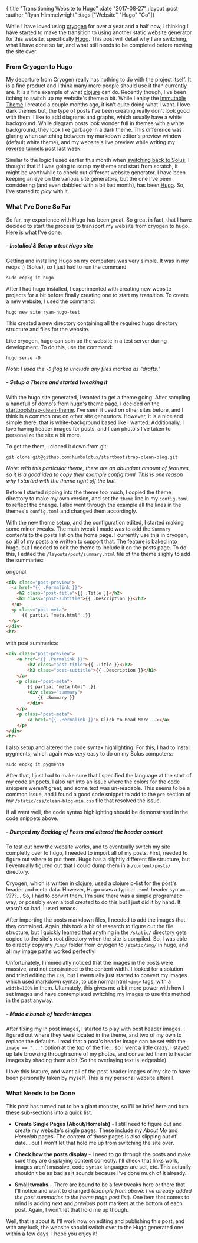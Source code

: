 {:title "Transitioning Website to Hugo"
 :date "2017-08-27"
 :layout :post
 :author "Ryan Himmelwright"
 :tags ["Website" "Hugo" "Go"]}
 
 While I have loved using [cryogen](http://cryogenweb.org) for over a year and a half now, I thinking I have started to make the transition to using another static website generator for this website, specifically [Hugo](https://gohugo.io). This post will detail why I am switching, what I have done so far, and what still needs to be completed before moving the site over.
 
<!-- more -->
 
### From Cryogen to Hugo

My departure from Cryogen really has nothing to do with the project itself. It is a fine product and I think many more people should use it than currently are. It is a fine example of what [clojure](https://clojure.org/) can do. Recently though, I've been itching to switch up my website's theme a bit. While I enjoy the [Immutable Theme](../New-Theme-Immutable/) I created a couple months ago, it isn't quite doing what I want. I love dark themes but, the type of posts I've been creating really don't look good with them. I like to add diagrams and graphs, which usually have a white background. While diagram posts look wonder full in themes with a white background, they look like garbage in a dark theme. This difference was glaring when switching between my markdown editor's preview window (default white theme), and my website's live preview while writing my [reverse tunnels](../simple-reverse-ssh-tunnel/) post last week.

Similar to the logic I used earlier this month when [switching back to Solus](../back-to-solus/), I thought that if I was going to scrap my theme and start from scratch, it might be worthwhile to check out different website generator. I have been keeping an eye on the various site generators, but the one I've been considering (and even dabbled with a bit last month), has been [Hugo](https://gohugo.io). So, I've started to *play* with it.
### What I've Done So Far

So far, my experience with Hugo has been great. So great in fact, that I have decided to start the process to transport my website from cryogen to hugo. Here is what I've done:

##### - Installed & Setup a test Hugo site

Getting and installing Hugo on my computers was very simple. It was in my reops :) (Solus), so I just had to run the command:

```
sudo eopkg it hugo
```

After I had hugo installed, I experimented with creating new website projects for a bit before finally creating one to start my transition. To create a new website, I used the command:

```
hugo new site ryan-hugo-test
```

This created a new directory containing all the required hugo directory structure and files for the website.

Like cryogen, hugo can spin up the website in a test server during development. To do this, use the command:

```
hugo serve -D
```

*Note: I used the `-D` flag to unclude any files marked as "drafts."*


##### - Setup a Theme and started tweaking it

With the hugo site generated, I wanted to get a theme going. After sampling a handfull of demo's from hugo's [theme page](https://gohugo.io/themes/), I decided on the [startbootstrap-clean-theme](https://themes.gohugo.io/startbootstrap-clean-blog/). I've seen it used on other sites before, and I think is a common one on other site generators. However, it is a nice and simple there, that is white-background based like I wanted. Additionally, I love having header images for posts, and I can photo's I've taken to personalize the site a bit more.

To get the them, I cloned it down from git:

```
git clone git@github.com:humboldtux/startbootstrap-clean-blog.git
```

*Note: with this particular theme, there are an abundant amount of features, so it is a good idea to copy their example config.toml. This is one reason why I started with the theme right off the bat.*

Before I started ripping into the theme too much, I copied the theme directory to make my own version, and set the `theme` line in my `config.toml` to reflect the change. I also went through the example all the lines in the themes's `config.toml` and  changed them accordingly.

With the new theme setup, and the configuration edited, I started making some minor tweaks. The main tweak I made was to add the `Summary` contents to the posts list on the home page. I currently use this in cryogen, so all of my posts are written to support that. The feature is baked into hugo, but I needed to edit the theme to include it on the posts page. To do this, I edited the `/layouts/post/summary.html` file of the theme slighly to add the summaries:

origonal:

```html
<div class="post-preview">
  <a href="{{ .Permalink }}">
    <h2 class="post-title">{{ .Title }}</h2>
    <h3 class="post-subtitle">{{ .Description }}</h3>
  </a>
  <p class="post-meta">
      {{ partial "meta.html" .}}
 </p>
</div>
<hr>
```
with post summaries:

```html
<div class="post-preview">
    <a href="{{ .Permalink }}">
        <h2 class="post-title">{{ .Title }}</h2>
        <h3 class="post-subtitle">{{ .Description }}</h3>
    </a>
    <p class="post-meta">
        {{ partial "meta.html" .}}
        <div class="summary">
            {{ .Summary }}
        </div>
    </p>
    <p class="post-meta"> 
        <a href="{{ .Permalink }}"> Click to Read More --></a>
    </p>
</div>
<hr>
```

I also setup and altered the code syntax highlighting. For this, I had to install pygments, which again was *very* easy to do on my Solus computers:

```
sudo eopkg it pygments
```

After that, I just had to make sure that I specified the language at the start of my code snippets. I also ran into an issue where the colors for the code snippers weren't great, and some text was un-readable. This seems to be a common issue, and I found a good code snippet to add to the `pre` section of my `/static/css/clean-blog-min.css` file that resolved the issue.

If all went well, the code syntax highlighting should be demonstrated in the code snippets above.

##### - Dumped my Backlog of Posts and altered the header content

To test out how the website works, and to eventually switch my site completly over to hugo, I needed to import all of my posts. First, needed to figure out where to put them. Hugo has a slightly different file structure, but I eventually figured out that I could dump them in a `/content/posts/` directory.

Cryogen, which is written in [clojure](), used a clojure p-list for the post's header and meta data. However, Hugo uses a typical `.toml` header syntax... ????... So, I had to convirt them. I'm sure there was a simple programatic way, or possibly even a tool created to do this but I just did it by hand. It wasn't so bad. I used emacs.

After importing the posts markdown files, I needed to add the images that they contained. Again, this took a bit of research to figure out the file structure, but I quickly learned that anything in the `/static/` directory gets copied to the site's root directory when the site is compiled. So, I was able to directly copy my `/img/` folder from cryogen to `/static/img/` in hugo, and all my image paths worked perfectly!

Unfortunately, I immediatly noticed that the images in the posts were massive, and not constrained to the content width. I looked for a solution and tried editing the `css`, but I eventually just started to convert my images which used markdown syntax, to use normal html `<img>` tags, with a `width=100%` in them. Ultamately, this gives me a bit more power with how I set images and have contemplated switching my images to use this method in the past anyway.

##### - Made a bunch of header images

After fixing my in post images, I started to play with post header images. I figured out where they were located in the theme, and two of my own to replace the defaults. I read that a post's header image can be set with the `image == "..."` option at the top of the file... so I went a little crazy. I stayed up late browsing through some of my photos, and converted them to header images by shading them a bit (So the overlaying text is ledgeable). 

I love this feature, and want all of the post header images of my site to have been personally taken by myself. This is my personal website afterall.


### What Needs to be Done

This post has turned out to be a giant monster, so I'll be brief here and turn these sub-sections into a quick list.

* **Create Single Pages (About/Homelab)** - I still need to figure out and create my website's single pages. These include my *About Me* and *Homelab* pages. The content of those pages is also slipping out of date... but I won't let that hold me up from switching the site over.

* **Check how the posts display** - I need to go through the posts and make sure they are displaying content correctly. I'll check that links work, images aren't massive, code syntax languages are set, etc. This actually shouldn't be as bad as it sounds because I've done much of it already.

* **Small tweaks** - There are bound to be a few tweaks here or there that I'll notice and want to changed (*example from above: I've already added the post summaries to the home page post list*). One item that comes to mind is adding *next* and *previous* post markers at the bottom of each post. Again, I won't let that hold me up though.


Well, that is about it. I'll work now on editing and publishing this post, and with any luck, the website should switch over to the Hugo generated one within a few days. I hope you enjoy it!
